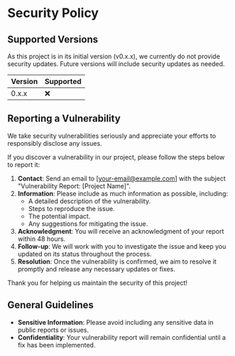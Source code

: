 # Security Policy

## Supported Versions

As this project is in its initial version (v0.x.x), we currently do not provide security updates. Future versions will include security updates as needed.

| Version | Supported          |
| ------- | ------------------ |
| 0.x.x   | :x:                |

## Reporting a Vulnerability

We take security vulnerabilities seriously and appreciate your efforts to responsibly disclose any issues.

If you discover a vulnerability in our project, please follow the steps below to report it:

1. **Contact**: Send an email to [your-email@example.com] with the subject "Vulnerability Report: [Project Name]".
2. **Information**: Please include as much information as possible, including:
   - A detailed description of the vulnerability.
   - Steps to reproduce the issue.
   - The potential impact.
   - Any suggestions for mitigating the issue.
3. **Acknowledgment**: You will receive an acknowledgment of your report within 48 hours.
4. **Follow-up**: We will work with you to investigate the issue and keep you updated on its status throughout the process.
5. **Resolution**: Once the vulnerability is confirmed, we aim to resolve it promptly and release any necessary updates or fixes.

Thank you for helping us maintain the security of this project!

## General Guidelines

- **Sensitive Information**: Please avoid including any sensitive data in public reports or issues.
- **Confidentiality**: Your vulnerability report will remain confidential until a fix has been implemented.
